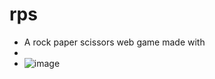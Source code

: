 # rps

- A rock paper scissors web game made with 
- 
-   ![image](https://github.com/DPsalmist/rps/assets/48826043/7f361f46-58f9-4f84-9bc2-1c75c777bf57)
 
